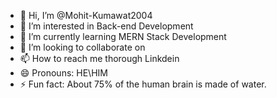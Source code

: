 - 👋 Hi, I’m @Mohit-Kumawat2004
- 👀 I’m interested in Back-end Development
- 🌱 I’m currently learning MERN Stack Development
- 💞️ I’m looking to collaborate on 
- 📫 How to reach me thorough Linkdein
- 😄 Pronouns: HE\HIM
- ⚡ Fun fact: About 75% of the human brain is made of water.

<!---
Mohit-Kumawat2004/Mohit-Kumawat2004 is a ✨ special ✨ repository because its `README.md` (this file) appears on your GitHub profile.
You can click the Preview link to take a look at your changes.
--->
